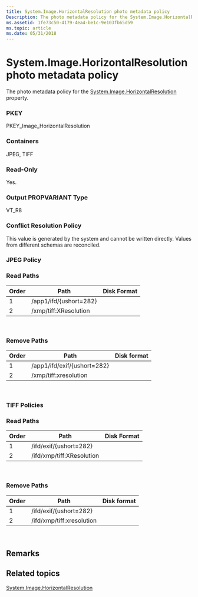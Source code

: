 ```yaml
---
title: System.Image.HorizontalResolution photo metadata policy
Description: The photo metadata policy for the System.Image.HorizontalResolution property.
ms.assetid: 1fe73c50-4179-4ea4-be1c-9e103fb65d59
ms.topic: article
ms.date: 05/31/2018
---
```


# System.Image.HorizontalResolution photo metadata policy

The photo metadata policy for the [System.Image.HorizontalResolution](../properties/props-system-image-horizontalresolution.md) property.

### PKEY

PKEY\_Image\_HorizontalResolution

### Containers

JPEG, TIFF

### Read-Only

Yes.

### Output PROPVARIANT Type

VT\_R8

### Conflict Resolution Policy

This value is generated by the system and cannot be written directly. Values from different schemas are reconciled.

### JPEG Policy

### Read Paths



| Order | Path                   | Disk Format |
|-------|------------------------|-------------|
| 1     | /app1/ifd/{ushort=282} |             |
| 2     | /xmp/tiff:XResolution  |             |



 

### Remove Paths



| Order | Path                        | Disk format |
|-------|-----------------------------|-------------|
| 1     | /app1/ifd/exif/{ushort=282} |             |
| 2     | /xmp/tiff:xresolution       |             |



 

### TIFF Policies

### Read Paths



| Order | Path                      | Disk Format |
|-------|---------------------------|-------------|
| 1     | /ifd/exif/{ushort=282}    |             |
| 2     | /ifd/xmp/tiff:XResolution |             |



 

### Remove Paths



| Order | Path                      | Disk format |
|-------|---------------------------|-------------|
| 1     | /ifd/exif/{ushort=282}    |             |
| 2     | /ifd/xmp/tiff:xresolution |             |



 

## Remarks

## Related topics

<dl> <dt>

[System.Image.HorizontalResolution](../properties/props-system-image-horizontalresolution.md)
</dt> </dl>

 

 